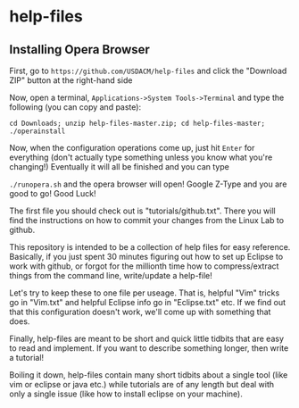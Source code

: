 help-files
==========

Installing Opera Browser
----------------
First, go to
 `https://github.com/USDACM/help-files` and click the "Download ZIP" button at the right-hand side

Now, open a terminal, `Applications->System Tools->Terminal` and type the following (you can copy and paste):

`cd Downloads;
unzip help-files-master.zip;
cd help-files-master;
./operainstall`

Now, when the configuration operations come up, just hit `Enter` for everything (don't actually type something unless you know what you're changing!)
Eventually it will all be finished and you can type

`./runopera.sh` and the opera browser will open!  Google Z-Type and you are good to go!  Good Luck!

The first file you should check out is "tutorials/github.txt".  There you will find the instructions on how to commit your changes from the Linux Lab to github.

This repository is intended to be a collection of help files for easy reference.  Basically, if you just spent 30 minutes figuring out how to set up Eclipse to work with github, or forgot for the millionth time how to compress/extract things from the command line, write/update a help-file!

Let's try to keep these to one file per useage.  That is, helpful "Vim" tricks go in "Vim.txt" and helpful Eclipse info go in "Eclipse.txt" etc.  If we find out that this configuration doesn't work, we'll come up with something that does.

Finally, help-files are meant to be short and quick little tidbits that are easy to read and implement.  If you want to describe something longer, then write a tutorial!  

Boiling it down, help-files contain many short tidbits about a single tool (like vim or eclipse or java etc.) while tutorials are of any length but deal with only a single issue (like how to install eclipse on your machine).


